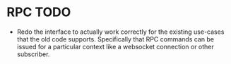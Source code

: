 # RPC TODO

- Redo the interface to actually work correctly for the existing
  use-cases that the old code supports. Specifically that RPC commands
  can be issued for a particular context like a websocket connection
  or other subscriber.
